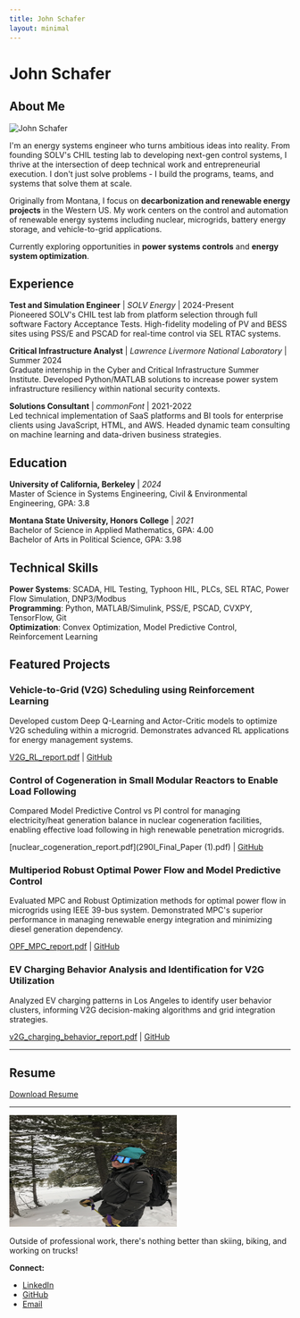 ```yaml
---
title: John Schafer
layout: minimal
---
```


# John Schafer

## About Me

<img src="J_Schafer2_067_CFStaff.jpg" alt="John Schafer" width="300" height="200">

I'm an energy systems engineer who turns ambitious ideas into reality. From founding SOLV's CHIL testing lab to developing next-gen control systems, I thrive at the intersection of deep technical work and entrepreneurial execution. I don't just solve problems - I build the programs, teams, and systems that solve them at scale. 

Originally from Montana, I focus on **decarbonization and renewable energy projects** in the Western US. My work centers on the control and automation of renewable energy systems including nuclear, microgrids, battery energy storage, and vehicle-to-grid applications.

Currently exploring opportunities in **power systems controls** and **energy system optimization**.

## Experience

**Test and Simulation Engineer** | *SOLV Energy* | 2024-Present  
Pioneered SOLV's CHIL test lab from platform selection through full software Factory Acceptance Tests. High-fidelity modeling of PV and BESS sites using PSS/E and PSCAD for real-time control via SEL RTAC systems.

**Critical Infrastructure Analyst** | *Lawrence Livermore National Laboratory* | Summer 2024  
Graduate internship in the Cyber and Critical Infrastructure Summer Institute. Developed Python/MATLAB solutions to increase power system infrastructure resiliency within national security contexts.

**Solutions Consultant** | *commonFont* | 2021-2022  
Led technical implementation of SaaS platforms and BI tools for enterprise clients using JavaScript, HTML, and AWS. Headed dynamic team consulting on machine learning and data-driven business strategies.

## Education

**University of California, Berkeley** | *2024*  
Master of Science in Systems Engineering, Civil & Environmental Engineering, GPA: 3.8  

**Montana State University, Honors College** | *2021*  
Bachelor of Science in Applied Mathematics, GPA: 4.00  
Bachelor of Arts in Political Science, GPA: 3.98  

## Technical Skills

**Power Systems**: SCADA, HIL Testing, Typhoon HIL, PLCs, SEL RTAC, Power Flow Simulation, DNP3/Modbus  
**Programming**: Python, MATLAB/Simulink, PSS/E, PSCAD, CVXPY, TensorFlow, Git  
**Optimization**: Convex Optimization, Model Predictive Control, Reinforcement Learning  

## Featured Projects

### Vehicle-to-Grid (V2G) Scheduling using Reinforcement Learning
Developed custom Deep Q-Learning and Actor-Critic models to optimize V2G scheduling within a microgrid. Demonstrates advanced RL applications for energy management systems.

[V2G_RL_report.pdf](V2G_Reinforcement_Learning_Report.pdf) | [GitHub](https://github.com/johnschafer406/V2G_Reinforcement_Learning)

### Control of Cogeneration in Small Modular Reactors to Enable Load Following
Compared Model Predictive Control vs PI control for managing electricity/heat generation balance in nuclear cogeneration facilities, enabling effective load following in high renewable penetration microgrids.

[nuclear_cogeneration_report.pdf](290I_Final_Paper (1).pdf) | [GitHub](https://github.com/johnschafer406/SMR_nuclear_cogeneration_control)

### Multiperiod Robust Optimal Power Flow and Model Predictive Control
Evaluated MPC and Robust Optimization methods for optimal power flow in microgrids using IEEE 39-bus system. Demonstrated MPC's superior performance in managing renewable energy integration and minimizing diesel generation dependency.

[OPF_MPC_report.pdf](OPF_report.pdf) | [GitHub](https://github.com/carlacupcake/CE295-OPF)

### EV Charging Behavior Analysis and Identification for V2G Utilization
Analyzed EV charging patterns in Los Angeles to identify user behavior clusters, informing V2G decision-making algorithms and grid integration strategies.

[v2G_charging_behavior_report.pdf](263_final_project_v2g.pdf) | [GitHub](https://github.com/johnschafer406/v2g_charging_behavior)

---

## Resume
[Download Resume](resume_CHIL_2025.pdf)

---

<img src="IMG_5261.jpeg" alt="Skiing" width="300" height="200">

Outside of professional work, there's nothing better than skiing, biking, and working on trucks!

**Connect:**
- [LinkedIn](https://www.linkedin.com/in/john-schafer-5a3271204/)
- [GitHub](https://github.com/johnschafer406)
- [Email](mailto:johnschafer406@gmail.com)
